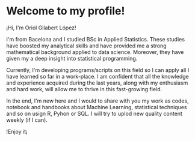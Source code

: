 # Welcome to my profile!

¡Hi, I'm Oriol Gilabert López!

I'm from Bacelona and I studied BSc in Applied Statistics. These studies have boosted my analytical skills and have provided me a strong mathematical background applied to data science. Moreover, they have given my a deep insight into statistical programming.

Currently, I'm developing programs/scripts on this field so I can apply all I have learned so far in  a work-place. I am confident that all the knowledge and experience acquired during the last years, along with my enthusiasm and hard work, will allow me to thrive in this fast-growing field. 


In the end, I'm new here and I would to share with you my work as codes, notebook and handbooks about Machine Learning, statistical techniques and so on usign R, Pyhon or SQL. I will try to uplod new quality content weekly (if I can).


!Enjoy it¡

